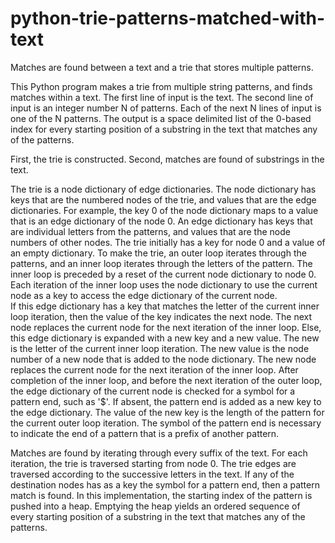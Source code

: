 # python-trie-patterns-matched-with-text
Matches are found between a text and a trie that stores multiple patterns.

This Python program makes a trie from multiple string patterns, and finds matches within a text.  The first line of input is the text. The second line of input is an integer number N of patterns.  Each of the next N lines of input is one of the N patterns.  The output is a space delimited list of the 0-based index for every starting position of a substring in the text that matches any of the patterns.

First, the trie is constructed.  Second, matches are found of substrings in the text.

The trie is a node dictionary of edge dictionaries.  The node dictionary has keys that are the numbered nodes of the trie, and values that are the edge dictionaries.  For example, the key 0 of the node dictionary maps to a value that is an edge dictionary of the node 0. An edge dictionary has keys that are individual letters from the patterns, and values that are the node numbers of other nodes.
The trie initially has a key for node 0 and a value of an empty dictionary. To make the trie, an outer loop iterates through the patterns, and an inner loop iterates through the letters of the pattern. The inner loop is preceded by a reset of the current node dictionary to node 0. Each iteration of the inner loop uses the node dictionary to use the current node as a key to access the edge dictionary of the current node.  
If this edge dictionary has a key that matches the letter of the current inner loop iteration, then the value of the key indicates the next node.  The next node replaces the current node for the next iteration of the inner loop.  Else, this edge dictionary is expanded with a new key and a new value.  The new is the letter of the current inner loop iteration. The new value is the node number of a new node that is added to the node dictionary.  The new node replaces the current node for the next iteration of the inner loop.
After completion of the inner loop, and before the next iteration of the outer loop, the edge dictionary of the current node is checked for a symbol for a pattern end, such as '$'.  If absent, the pattern end is added as a new key to the edge dictionary. The value of the new key is the length of the pattern for the current outer loop iteration. The symbol of the pattern end is necessary to indicate the end of a pattern that is a prefix of another pattern.

Matches are found by iterating through every suffix of the text.  For each iteration, the trie is traversed starting from node 0.  The trie edges are traversed according to the successive letters in the text.  If any of the destination nodes has as a key the symbol for a pattern end, then a pattern match is found. In this implementation, the starting index of the pattern is pushed into a heap.  Emptying the heap yields an ordered sequence of every starting position of a substring in the text that matches any of the patterns.

